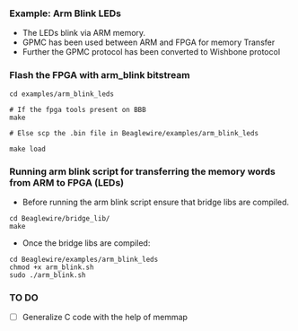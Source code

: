 ### Example: Arm Blink LEDs

- The LEDs blink via ARM memory.
- GPMC has been used between ARM and FPGA for memory Transfer
- Further the GPMC protocol has been converted to Wishbone protocol

### Flash the FPGA with arm_blink bitstream 
```
cd examples/arm_blink_leds

# If the fpga tools present on BBB
make

# Else scp the .bin file in Beaglewire/examples/arm_blink_leds

make load
```

### Running arm blink script for transferring the memory words from ARM to FPGA (LEDs)

- Before running the arm blink script ensure that bridge libs are compiled.
```
cd Beaglewire/bridge_lib/
make
```
- Once the bridge libs are compiled:
```
cd Beaglewire/examples/arm_blink_leds
chmod +x arm_blink.sh
sudo ./arm_blink.sh
```

### TO DO
- [ ]  Generalize C code with the help of memmap